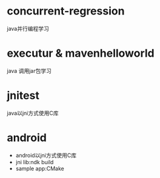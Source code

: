 # concurrent-regression
java并行编程学习

# executur & mavenhelloworld
java 调用jar包学习

# jnitest
java以jni方式使用C库

# android
- android以jni方式使用C库
- jni lib:ndk build
- sample app:CMake
